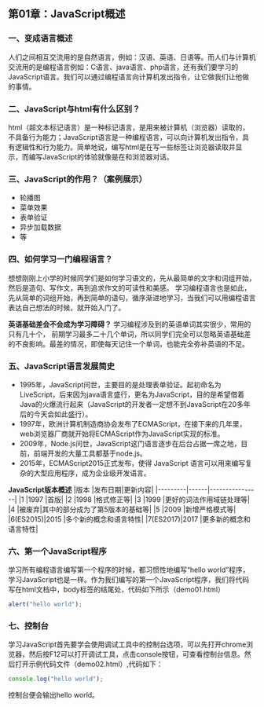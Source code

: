 ## 第01章：JavaScript概述

### 一、变成语言概述
人们之间相互交流用的是自然语言，例如：汉语、英语、日语等。而人们与计算机交流用的是编程语言例如：C语言、java语言、php语言，还有我们要学习的JavaScript语言。我们可以通过编程语言向计算机发出指令，让它做我们让他做的事情。

### 二、JavaScript与html有什么区别？
html（超文本标记语言）是一种标记语言，是用来被计算机（浏览器）读取的，不具备行为能力；JavaScript语言是一种编程语言，可以向计算机发出指令，具有逻辑性和行为能力。简单地说，编写html是在写一些标签让浏览器读取并显示，而编写JavaScript的体验就像是在和浏览器对话。

### 三、JavaScript的作用？（案例展示）
* 轮播图
* 菜单效果
* 表单验证
* 异步加载数据
* 等

### 四、如何学习一门编程语言？
想想刚刚上小学的时候同学们是如何学习语文的，先从最简单的文字和词组开始，然后是造句、写作文，再到追求作文的可读性和美感。
学习编程语言也是如此，先从简单的词组开始，再到简单的语句，循序渐进地学习，当我们可以用编程语言表达自己想法的时候，就开始入门了。

**英语基础差会不会成为学习障碍？**
学习编程涉及到的英语单词其实很少，常用的只有几十个， 前期学习最多二十几个单词，所以同学们完全可以忽略英语基础差的不良影响。最差的情况，即使每天记住一个单词，也能完全弥补英语的不足。

### 五、JavaScript语言发展简史
* 1995年，JavaScript问世，主要目的是处理表单验证。起初命名为LiveScript，后来因为java语言盛行，更名为JavaScript，目的是希望借着Java的火爆流行起来（JavaScript的开发者一定想不到JavaScript在20多年后的今天会如此盛行）。
* 1997年，欧洲计算机制造商协会发布了ECMAScript，在接下来的几年里，web浏览器厂商就开始将ECMAScript作为JavaScript实现的标准。
* 2009年，Node.js问世，JavaScript这门语言逐步在后台占据一席之地，目前，前端开发的大量工具都基于node.js。
* 2015年，ECMAScript2015正式发布，使得 JavaScript 语言可以用来编写复杂的大型应用程序，成为企业级开发语言。

**JavaScript版本概述**
|版本     |发布日期|更新内容|
|---------|------|----------------|
|1        |1997  |首版|
|2        |1998  |格式修正等|
|3        |1999  |更好的词法作用域链处理等|
|4        |被废弃|其中的部分成为了第5版本的基础等|
|5        |2009  |新增严格模式等|
|6(ES2015)|2015  |多个新的概念和语言特性|
|7(ES2017)|2017  |更多新的概念和语言特性|

### 六、第一个JavaScript程序
学习所有编程语言编写第一个程序的时候，都习惯性地编写“hello world”程序，学习JavaScript也是一样。作为我们编写的第一个JavaScript程序，我们将代码写在html文档中，body标签的结尾处，代码如下所示（demo01.html）

``` javascript
alert("hello world");
```

### 七、控制台
学习JavaScript首先要学会使用调试工具中的控制台选项，可以先打开chrome浏览器，然后按F12可以打开调试工具，点击console按钮，可查看控制台信息。然后打开示例代码文件（demo02.html）,代码如下：
``` js
console.log("hello world");
```
控制台便会输出hello world。

